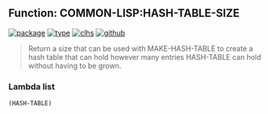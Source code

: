 ## Function: COMMON-LISP:HASH-TABLE-SIZE
[![package](https://img.shields.io/badge/Package-COMMON--LISP-5f9ea0.svg?style=social&colorA=999999)](../) [![type](https://img.shields.io/badge/Type-Function-5f9ea0.svg?style=social&colorA=999999)](../#function) [![clhs](https://img.shields.io/badge/CLHS-HASH--TABLE--SIZE-5f9ea0.svg?style=social&colorA=999999)](http://www.lispworks.com/documentation/HyperSpec/Body/f_hash_4.htm) [![github](https://img.shields.io/badge/GitHub-View_the_source-5f9ea0.svg?style=social&colorA=999999&logo=github)](https://github.com/sbcl/sbcl/blob/master/src/code/target-hash-table.lisp/) 

> Return a size that can be used with MAKE-HASH-TABLE to create a hash
> table that can hold however many entries HASH-TABLE can hold without
> having to be grown.

### Lambda list
```
(HASH-TABLE)
```
